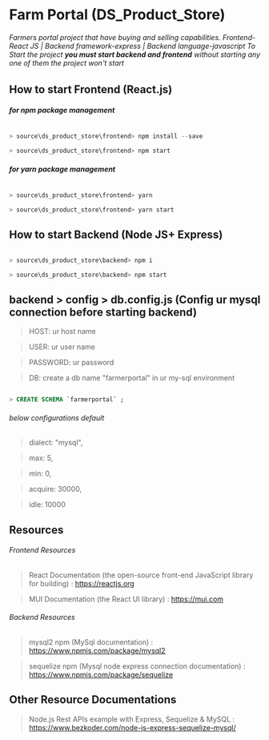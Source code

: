 # Farm Portal (DS_Product_Store)

###### Farmers portal project that have buying and selling capabilities. Frontend-React JS | Backend framework-express | Backend language-javascript To Start the project **you must start backend and frontend** without starting any one of them the project won't start

## How to start Frontend (React.js)

##### for npm package management

```javascript

> source\ds_product_store\frontend> npm install --save

> source\ds_product_store\frontend> npm start

```

##### for yarn package management

```javascript

> source\ds_product_store\frontend> yarn

> source\ds_product_store\frontend> yarn start

```

## How to start Backend (Node JS+ Express)

```javascript

> source\ds_product_store\backend> npm i

> source\ds_product_store\backend> npm start

```

## backend > config > db.config.js (Config ur mysql connection before starting backend)

> HOST: ur host name

> USER: ur user name

> PASSWORD: ur password

> DB: create a db name "farmerportal" in ur my-sql environment

```sql

> CREATE SCHEMA `farmerportal` ;

```

###### below configurations default

> dialect: "mysql",

> max: 5,

> min: 0,

> acquire: 30000,

> idle: 10000

## Resources

###### Frontend Resources

> React Documentation (the open-source front-end JavaScript library for building) : https://reactjs.org

> MUI Documentation (the React UI library) : https://mui.com

###### Backend Resources

> mysql2 npm (MySql documentation) : https://www.npmjs.com/package/mysql2

> sequelize npm (Mysql node express connection documentation) : https://www.npmjs.com/package/sequelize

## Other Resource Documentations

> Node.js Rest APIs example with Express, Sequelize & MySQL : https://www.bezkoder.com/node-js-express-sequelize-mysql/
